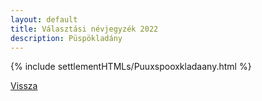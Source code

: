 ```yaml
---
layout: default
title: Választási névjegyzék 2022
description: Püspökladány
---
```


{% include settlementHTMLs/Puuxspooxkladaany.html %}

[Vissza](../)